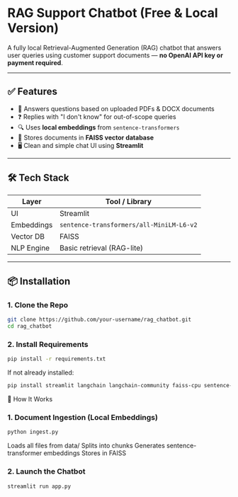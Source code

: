#  RAG Support Chatbot (Free & Local Version)

A fully local Retrieval-Augmented Generation (RAG) chatbot that answers user queries using customer support documents — **no OpenAI API key or payment required**.

---

## ✅ Features

- 💬 Answers questions based on uploaded PDFs & DOCX documents
- ❓ Replies with "I don't know" for out-of-scope queries
- 🔍 Uses **local embeddings** from `sentence-transformers`
- 💾 Stores documents in **FAISS vector database**
- 🖥️ Clean and simple chat UI using **Streamlit**

---

## 🛠️ Tech Stack

| Layer       | Tool / Library                          |
|-------------|------------------------------------------|
| UI          | Streamlit                                |
| Embeddings  | `sentence-transformers/all-MiniLM-L6-v2` |
| Vector DB   | FAISS                                    |
| NLP Engine  | Basic retrieval (RAG-lite)               |

---

## 📦 Installation

### 1. Clone the Repo

```bash
git clone https://github.com/your-username/rag_chatbot.git
cd rag_chatbot
```
### 2. Install Requirements
```bash
pip install -r requirements.txt
```
If not already installed:
```bash
pip install streamlit langchain langchain-community faiss-cpu sentence-transformers python-docx pdfplumber
```
📄 How It Works
### 1. Document Ingestion (Local Embeddings)
```bash
python ingest.py
```
Loads all files from data/
Splits into chunks
Generates sentence-transformer embeddings
Stores in FAISS

### 2. Launch the Chatbot
```bash
streamlit run app.py
```
